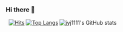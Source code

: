 ### Hi there 👋
 
[![Hits](https://hits.seeyoufarm.com/api/count/incr/badge.svg?url=https%3A%2F%2Fgithub.com%2Fjyj1111%2Fhit-counter&count_bg=%2379C83D&title_bg=%23555555&icon=&icon_color=%23E7E7E7&title=hits&edge_flat=false)](https://hits.seeyoufarm.com)
[![Top Langs](https://github-readme-stats.vercel.app/api/top-langs/?username=jyj1111&langs_count=8)](https://github.com/jyj1111/github-readme-stats)
![jyj1111's GitHub stats](https://github-readme-stats.vercel.app/api?username=jyj1111&show_icons=true&theme=radical)


<!--
**jyj1111/jyj1111** is a ✨ _special_ ✨ repository because its `README.md` (this file) appears on your GitHub profile.

Here are some ideas to get you started:

- 🔭 I’m currently working on ...
- 🌱 I’m currently learning ...
- 👯 I’m looking to collaborate on ...
- 🤔 I’m looking for help with ...
- 💬 Ask me about ...
- 📫 How to reach me: ...
- 😄 Pronouns: ...
- ⚡ Fun fact: ...
-->
